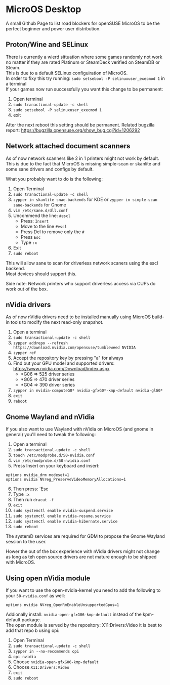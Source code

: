 # MicroOS Desktop
A small Github Page to list road blockers for openSUSE MicroOS to be the perfect beginner and power user distribution.

## Proton/Wine and SELinux
There is currently a wierd sittuation where some games randomly not work no matter if they are rated Platinum or SteamDeck verified on SteamDB or Steam.  
This is due to a default SELinux configuiration of MicroOS.  
In order to fixy this try running: `sudo setsebool -P selinuxuser_execmod 1` in a terminal  
If your games now run successfully you want this change to be permanent:

1) Open terminal
2) `sudo tranactional-update -c shell`
3) `sudo setsebool -P selinuxuser_execmod 1`
4) exit

After the next reboot this setting should be permanent.
Related bugzilla report: https://bugzilla.opensuse.org/show_bug.cgi?id=1206292

## Network attached document scanners
As of now network scanners like 2 in 1 printers might not work by default.  
This is due to the fact that MicroOS is missing simple-scan or skanlite and some sane drivers and configs by default.  

What you probably want to do is the following:
1) Open Terminal
2) `sudo tranactional-update -c shell`
3) `zypper in skanlite snae-backends` for KDE or `zypper in simple-scan sane-backends` for Gnome
4) `vim /etc/sane.d/dll.conf`
5) Uncommend the line: `#escl`
    * Press: `Insert`
    * Move to the line `#escl`
    * Press Del to remove only the `#`
    * Press `Esc`
    * Type `:x`
6) Exit
7) `sudo reboot`

This will allow sane to scan for driverless network scaners using the escl backend.  
Most devices should support this.

Side note: Network printers who support driverless access via CUPs do work out of the box.

## nVidia drivers
As of now nVidia drivers need to be installed manually using MicroOS build-in tools to modify the next read-only snapshot.  

1) Open a terminal
2) `sudo transactional-update -c shell`
3) `zypper addrepo --refresh https://download.nvidia.com/opensuse/tumbleweed NVIDIA`
4) `zypper ref`
5) Accept the repository key by pressing "a" for always
6) Find out your GPU model and supported drivers: https://www.nvidia.com/Download/index.aspx
    * \*G06 => 525 driver series
    * \*G05 => 470 driver series
    *  \*G04 => 390 driver series
7) `zypper in nvidia-computeG0* nvidia-gfxG0*-kmp-default nvidia-glG0*`
8) `exit`
9) `reboot`

## Gnome Wayland and nVidia
If you also want to use Wayland with nVidia on MicroOS (and gnome in general) you'll need to tweak the following:

1) Open a terminal
2) `sudo transactional-update -c shell`
3) `touch /etc/modprobe.d/50-nvidia.conf`
4) `vim /etc/modprobe.d/50-nvidia.conf`
5) Press Insert on your keyboard and insert:
```
options nvidia_drm modeset=1
options nvidia NVreg_PreserveVideoMemoryAllocations=1
```
6) Then press: `Esc
7) Type `:x`
8) Then run `dracut -f`
9) `exit`
10) `sudo systemctl enable nvidia-suspend.service`
11) `sudo systemctl enable nvidia-resume.service`
12) `sudo systemctl enable nvidia-hibernate.service`
13) `sudo reboot`

The systemD services are required for GDM to propose the Gnome Wayland session to the user.

Hower the out of the box experience with nVidia drivers might not change as long as teh open source drivers are not mature enough to be shipped with MicroOS.

## Using open nVidia module
If you want to use the open-nvidia-kernel you need to add the following to your `50-nvidia.conf` as well:
```
options nvidia NVreg_OpenRmEnableUnsupportedGpus=1
```

Addionally install: `nvidia-open-gfxG06-kmp-default` instead of the kpm-default package.  
The open module is served by the repository: X11:Drivers:Video it is best to add that repo b using opi:

1) Open Terminal
2) `sudo transactional-update -c shell`
3) `zypper in --no-recommends opi`
4) `opi nvidia`
5) Choose `nvidia-open-gfxG06-kmp-default`
6) Choose `X11:Drivers:Video`
7) `exit`
8) `sudo reboot`
